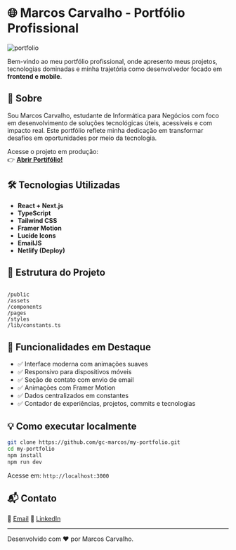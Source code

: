 # 🌐 Marcos Carvalho - Portfólio Profissional

![portfolio](https://github.com/user-attachments/assets/3d8e4f8b-ed12-47bd-8b7c-1d3e74e00a33)


Bem-vindo ao meu portfólio profissional, onde apresento meus projetos, tecnologias dominadas e minha trajetória como desenvolvedor focado em **frontend e mobile**.

## 🚀 Sobre

Sou Marcos Carvalho, estudante de Informática para Negócios com foco em desenvolvimento de soluções tecnológicas úteis, acessíveis e com impacto real. Este portfólio reflete minha dedicação em transformar desafios em oportunidades por meio da tecnologia.

Acesse o projeto em produção:  
👉 **[Abrir Portifólio!](https://marcoscarvalho.netlify.app/)**

## 🛠️ Tecnologias Utilizadas

- **React + Next.js**
- **TypeScript**
- **Tailwind CSS**
- **Framer Motion**
- **Lucide Icons**
- **EmailJS**
- **Netlify (Deploy)**

## 📁 Estrutura do Projeto

```

/public
/assets
/components
/pages
/styles
/lib/constants.ts

````

## 📸 Funcionalidades em Destaque

- ✅ Interface moderna com animações suaves
- ✅ Responsivo para dispositivos móveis
- ✅ Seção de contato com envio de email
- ✅ Animações com Framer Motion
- ✅ Dados centralizados em constantes
- ✅ Contador de experiências, projetos, commits e tecnologias

## 💡 Como executar localmente

```bash
git clone https://github.com/gc-marcos/my-portfolio.git
cd my-portfolio
npm install
npm run dev
````

Acesse em: `http://localhost:3000`

## 📬 Contato

📧 [Email](mailto:gcmarcoss@gmail.com)
🔗 [LinkedIn](https://www.linkedin.com/in/gcmarcos)

---

Desenvolvido com ❤️ por Marcos Carvalho.
